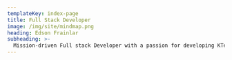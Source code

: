 ```yaml
---
templateKey: index-page
title: Full Stack Developer
image: /img/site/mindmap.png
heading: Edson Frainlar
subheading: >-
  Mission-driven Full stack Developer with a passion for developing KTern, Dev Colloboration and teaching. Curious to explore Quantum Information and Computing. Amateur blogger on Technology and Socio-cultures of India.
---
```

